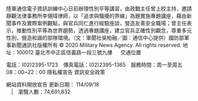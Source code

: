 陸軍通信電子資訊訓練中心日前辦理性別平等講習，由政戰主任曾上校主持，邀請靜觀法律事務所李翎瑋律師，以「追求與騷擾的界線」為題實施專題講座，藉由新聞事件及實際案例觀點，與官兵同仁進行經驗座談，營造友善安全職場；曾主任表示，推動性別平等為世界趨勢，透過專題講座，建立官兵正確性別觀念，尊重多元性別，營造和諧的部隊環境。（文：軍聞社吳柏融／圖：通信中心提供）國防部軍事新聞通訊社版權所有 © 2020 Military News Agency. All rights reserved.
地址：100012 臺北市中正區信義路一段三號九樓
               
              交通位置

電話：(02)2395-1723 傳真電話：(02)2395-1365 服務時間：周一至周五08：00~22：00
隱私權宣告
資訊安全政策
            
網站資料開放宣告
更新日期：
114/09/18            
             | 瀏覽人數：74,691,832